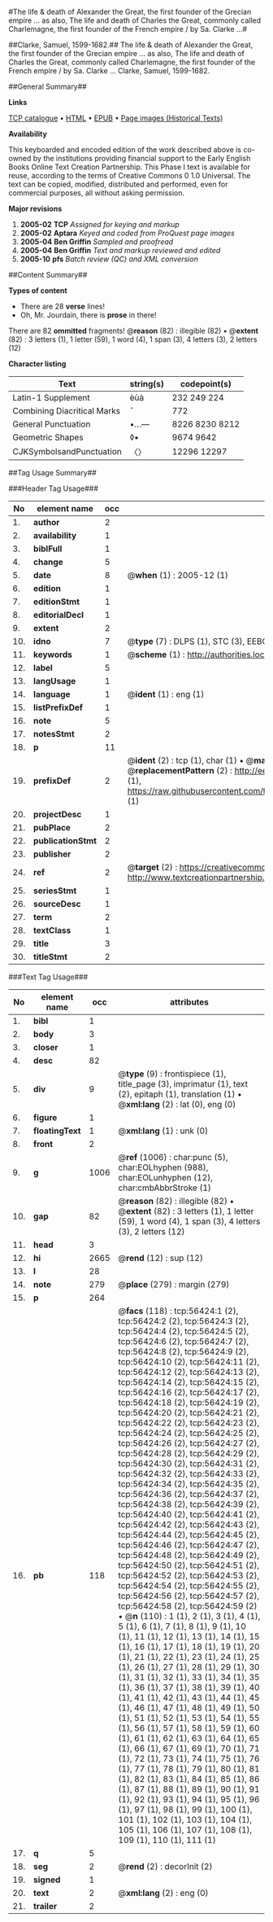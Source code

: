 #The life & death of Alexander the Great, the first founder of the Grecian empire ... as also, The life and death of Charles the Great, commonly called Charlemagne, the first founder of the French empire / by Sa. Clarke ...#

##Clarke, Samuel, 1599-1682.##
The life & death of Alexander the Great, the first founder of the Grecian empire ... as also, The life and death of Charles the Great, commonly called Charlemagne, the first founder of the French empire / by Sa. Clarke ...
Clarke, Samuel, 1599-1682.

##General Summary##

**Links**

[TCP catalogue](http://www.ota.ox.ac.uk/tcp/)  • 
[HTML](http://tei.it.ox.ac.uk/tcp/Texts-HTML/free/A33/A33319.html)  • 
[EPUB](http://tei.it.ox.ac.uk/tcp/Texts-EPUB/free/A33/A33319.epub) • 
[Page images (Historical Texts)](https://data.historicaltexts.jisc.ac.uk/view?pubId=eebo-12221911e&pageId=eebo-12221911e-56424-1)

**Availability**

This keyboarded and encoded edition of the
	       work described above is co-owned by the institutions
	       providing financial support to the Early English Books
	       Online Text Creation Partnership. This Phase I text is
	       available for reuse, according to the terms of Creative
	       Commons 0 1.0 Universal. The text can be copied,
	       modified, distributed and performed, even for
	       commercial purposes, all without asking permission.

**Major revisions**

1. __2005-02__ __TCP__ *Assigned for keying and markup*
1. __2005-02__ __Aptara__ *Keyed and coded from ProQuest page images*
1. __2005-04__ __Ben Griffin__ *Sampled and proofread*
1. __2005-04__ __Ben Griffin__ *Text and markup reviewed and edited*
1. __2005-10__ __pfs__ *Batch review (QC) and XML conversion*

##Content Summary##

**Types of content**

  * There are 28 **verse** lines!
  * Oh, Mr. Jourdain, there is **prose** in there!

There are 82 **ommitted** fragments! 
 @__reason__ (82) : illegible (82)  •  @__extent__ (82) : 3 letters (1), 1 letter (59), 1 word (4), 1 span (3), 4 letters (3), 2 letters (12)

**Character listing**


|Text|string(s)|codepoint(s)|
|---|---|---|
|Latin-1 Supplement|èùà|232 249 224|
|Combining             Diacritical Marks|̄|772|
|General Punctuation|•…—|8226 8230 8212|
|Geometric Shapes|◊▪|9674 9642|
|CJKSymbolsandPunctuation|〈〉|12296 12297|

##Tag Usage Summary##

###Header Tag Usage###

|No|element name|occ|attributes|
|---|---|---|---|
|1.|__author__|2||
|2.|__availability__|1||
|3.|__biblFull__|1||
|4.|__change__|5||
|5.|__date__|8| @__when__ (1) : 2005-12 (1)|
|6.|__edition__|1||
|7.|__editionStmt__|1||
|8.|__editorialDecl__|1||
|9.|__extent__|2||
|10.|__idno__|7| @__type__ (7) : DLPS (1), STC (3), EEBO-CITATION (1), OCLC (1), VID (1)|
|11.|__keywords__|1| @__scheme__ (1) : http://authorities.loc.gov/ (1)|
|12.|__label__|5||
|13.|__langUsage__|1||
|14.|__language__|1| @__ident__ (1) : eng (1)|
|15.|__listPrefixDef__|1||
|16.|__note__|5||
|17.|__notesStmt__|2||
|18.|__p__|11||
|19.|__prefixDef__|2| @__ident__ (2) : tcp (1), char (1)  •  @__matchPattern__ (2) : ([0-9\-]+):([0-9IVX]+) (1), (.+) (1)  •  @__replacementPattern__ (2) : http://eebo.chadwyck.com/downloadtiff?vid=$1&page=$2 (1), https://raw.githubusercontent.com/textcreationpartnership/Texts/master/tcpchars.xml#$1 (1)|
|20.|__projectDesc__|1||
|21.|__pubPlace__|2||
|22.|__publicationStmt__|2||
|23.|__publisher__|2||
|24.|__ref__|2| @__target__ (2) : https://creativecommons.org/publicdomain/zero/1.0/ (1), http://www.textcreationpartnership.org/docs/. (1)|
|25.|__seriesStmt__|1||
|26.|__sourceDesc__|1||
|27.|__term__|2||
|28.|__textClass__|1||
|29.|__title__|3||
|30.|__titleStmt__|2||


###Text Tag Usage###

|No|element name|occ|attributes|
|---|---|---|---|
|1.|__bibl__|1||
|2.|__body__|3||
|3.|__closer__|1||
|4.|__desc__|82||
|5.|__div__|9| @__type__ (9) : frontispiece (1), title_page (3), imprimatur (1), text (2), epitaph (1), translation (1)  •  @__xml:lang__ (2) : lat (0), eng (0)|
|6.|__figure__|1||
|7.|__floatingText__|1| @__xml:lang__ (1) : unk (0)|
|8.|__front__|2||
|9.|__g__|1006| @__ref__ (1006) : char:punc (5), char:EOLhyphen (988), char:EOLunhyphen (12), char:cmbAbbrStroke (1)|
|10.|__gap__|82| @__reason__ (82) : illegible (82)  •  @__extent__ (82) : 3 letters (1), 1 letter (59), 1 word (4), 1 span (3), 4 letters (3), 2 letters (12)|
|11.|__head__|3||
|12.|__hi__|2665| @__rend__ (12) : sup (12)|
|13.|__l__|28||
|14.|__note__|279| @__place__ (279) : margin (279)|
|15.|__p__|264||
|16.|__pb__|118| @__facs__ (118) : tcp:56424:1 (2), tcp:56424:2 (2), tcp:56424:3 (2), tcp:56424:4 (2), tcp:56424:5 (2), tcp:56424:6 (2), tcp:56424:7 (2), tcp:56424:8 (2), tcp:56424:9 (2), tcp:56424:10 (2), tcp:56424:11 (2), tcp:56424:12 (2), tcp:56424:13 (2), tcp:56424:14 (2), tcp:56424:15 (2), tcp:56424:16 (2), tcp:56424:17 (2), tcp:56424:18 (2), tcp:56424:19 (2), tcp:56424:20 (2), tcp:56424:21 (2), tcp:56424:22 (2), tcp:56424:23 (2), tcp:56424:24 (2), tcp:56424:25 (2), tcp:56424:26 (2), tcp:56424:27 (2), tcp:56424:28 (2), tcp:56424:29 (2), tcp:56424:30 (2), tcp:56424:31 (2), tcp:56424:32 (2), tcp:56424:33 (2), tcp:56424:34 (2), tcp:56424:35 (2), tcp:56424:36 (2), tcp:56424:37 (2), tcp:56424:38 (2), tcp:56424:39 (2), tcp:56424:40 (2), tcp:56424:41 (2), tcp:56424:42 (2), tcp:56424:43 (2), tcp:56424:44 (2), tcp:56424:45 (2), tcp:56424:46 (2), tcp:56424:47 (2), tcp:56424:48 (2), tcp:56424:49 (2), tcp:56424:50 (2), tcp:56424:51 (2), tcp:56424:52 (2), tcp:56424:53 (2), tcp:56424:54 (2), tcp:56424:55 (2), tcp:56424:56 (2), tcp:56424:57 (2), tcp:56424:58 (2), tcp:56424:59 (2)  •  @__n__ (110) : 1 (1), 2 (1), 3 (1), 4 (1), 5 (1), 6 (1), 7 (1), 8 (1), 9 (1), 10 (1), 11 (1), 12 (1), 13 (1), 14 (1), 15 (1), 16 (1), 17 (1), 18 (1), 19 (1), 20 (1), 21 (1), 22 (1), 23 (1), 24 (1), 25 (1), 26 (1), 27 (1), 28 (1), 29 (1), 30 (1), 31 (1), 32 (1), 33 (1), 34 (1), 35 (1), 36 (1), 37 (1), 38 (1), 39 (1), 40 (1), 41 (1), 42 (1), 43 (1), 44 (1), 45 (1), 46 (1), 47 (1), 48 (1), 49 (1), 50 (1), 51 (1), 52 (1), 53 (1), 54 (1), 55 (1), 56 (1), 57 (1), 58 (1), 59 (1), 60 (1), 61 (1), 62 (1), 63 (1), 64 (1), 65 (1), 66 (1), 67 (1), 69 (1), 70 (1), 71 (1), 72 (1), 73 (1), 74 (1), 75 (1), 76 (1), 77 (1), 78 (1), 79 (1), 80 (1), 81 (1), 82 (1), 83 (1), 84 (1), 85 (1), 86 (1), 87 (1), 88 (1), 89 (1), 90 (1), 91 (1), 92 (1), 93 (1), 94 (1), 95 (1), 96 (1), 97 (1), 98 (1), 99 (1), 100 (1), 101 (1), 102 (1), 103 (1), 104 (1), 105 (1), 106 (1), 107 (1), 108 (1), 109 (1), 110 (1), 111 (1)|
|17.|__q__|5||
|18.|__seg__|2| @__rend__ (2) : decorInit (2)|
|19.|__signed__|1||
|20.|__text__|2| @__xml:lang__ (2) : eng (0)|
|21.|__trailer__|2||

